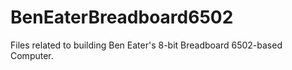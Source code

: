 # BenEaterBreadboard6502
Files related to building Ben Eater's 8-bit Breadboard 6502-based Computer.
